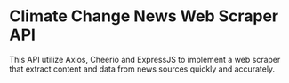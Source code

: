# Climate Change News Web Scraper API

This API utilize Axios, Cheerio and ExpressJS to implement a web scraper that extract content and data from news sources quickly and accurately.
